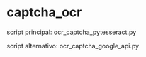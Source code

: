 # captcha_ocr
 script principal: ocr_captcha_pytesseract.py
 
 script alternativo: ocr_captcha_google_api.py
